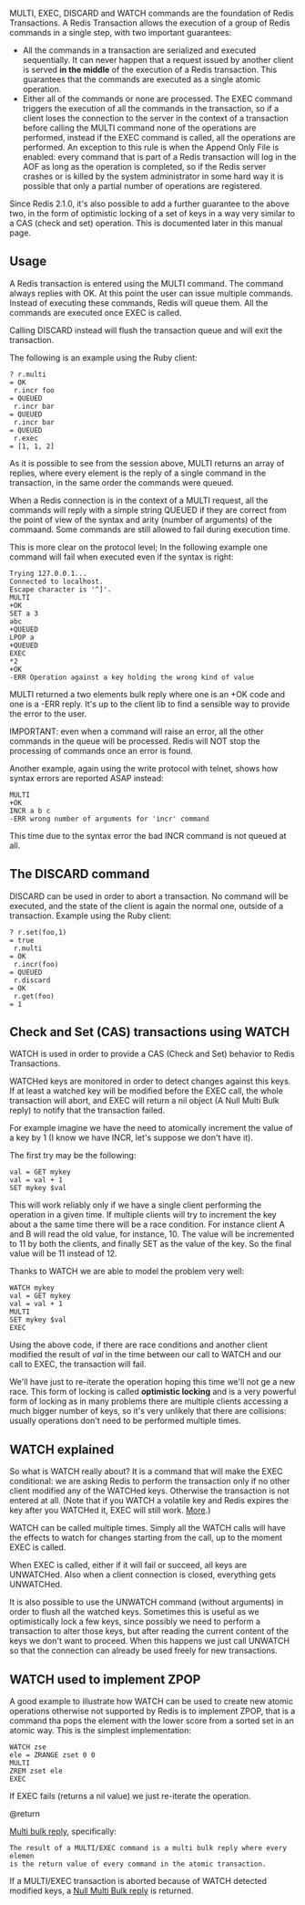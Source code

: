 

MULTI, EXEC, DISCARD and WATCH commands are the foundation of Redis Transactions.
A Redis Transaction allows the execution of a group of Redis commands in a
single step, with two important guarantees:

* All the commands in a transaction are serialized and executed sequentially. It can never happen that a request issued by another client is served **in the middle** of the execution of a Redis transaction. This guarantees that the commands are executed as a single atomic operation.
* Either all of the commands or none are processed. The EXEC command triggers the execution of all the commands in the transaction, so if a client loses the connection to the server in the context of a transaction before calling the MULTI command none of the operations are performed, instead if the EXEC command is called, all the operations are performed. An exception to this rule is when the Append Only File is enabled: every command that is part of a Redis transaction will log in the AOF as long as the operation is completed, so if the Redis server crashes or is killed by the system administrator in some hard way it is possible that only a partial number of operations are registered.

Since Redis 2.1.0, it's also possible to add a further guarantee to the above
two, in the form of optimistic locking of a set of keys in a way very similar
to a CAS (check and set) operation. This is documented later in this manual
page.

## Usage

A Redis transaction is entered using the MULTI command. The command always
replies with OK. At this point the user can issue multiple commands. Instead
of executing these commands, Redis will queue them. All the commands are executed
once EXEC is called.

Calling DISCARD instead will flush the transaction queue and will exit the
transaction.

The following is an example using the Ruby client:

	? r.multi
	= OK
	 r.incr foo
	= QUEUED
	 r.incr bar
	= QUEUED
	 r.incr bar
	= QUEUED
	 r.exec
	= [1, 1, 2]

As it is possible to see from the session above, MULTI returns an array of
replies, where every element is the reply of a single command in the transaction,
in the same order the commands were queued.

When a Redis connection is in the context of a MULTI request, all the commands
will reply with a simple string QUEUED if they are correct from the point of
view of the syntax and arity (number of arguments) of the commaand. Some commands
are still allowed to fail during execution time.

This is more clear on the protocol level; In the following example one command
will fail when executed even if the syntax is right:

	Trying 127.0.0.1...
	Connected to localhost.
	Escape character is '^]'.
	MULTI
	+OK
	SET a 3
	abc
	+QUEUED
	LPOP a
	+QUEUED
	EXEC
	*2
	+OK
	-ERR Operation against a key holding the wrong kind of value

MULTI returned a two elements bulk reply where one is an +OK code and one is
a -ERR reply. It's up to the client lib to find a sensible way to provide the
error to the user.

IMPORTANT: even when a command will raise an error, all the other commands
in the queue will be processed. Redis will NOT stop the processing of
commands once an error is found.

Another example, again using the write protocol with telnet, shows how syntax
errors are reported ASAP instead:

	MULTI
	+OK
	INCR a b c
	-ERR wrong number of arguments for 'incr' command

This time due to the syntax error the bad INCR command is not queued at all.


## The DISCARD command

DISCARD can be used in order to abort a transaction. No command will be executed,
and the state of the client is again the normal one, outside of a transaction.
Example using the Ruby client:

	? r.set(foo,1)
	= true
	 r.multi
	= OK
	 r.incr(foo)
	= QUEUED
	 r.discard
	= OK
	 r.get(foo)
	= 1

## Check and Set (CAS) transactions using WATCH

WATCH is used in order to provide a CAS (Check and Set) behavior to Redis Transactions.


WATCHed keys are monitored in order to detect changes against this keys. If
at least a watched key will be modified before the EXEC call, the whole transaction
will abort, and EXEC will return a nil object (A Null Multi Bulk reply) to
notify that the transaction failed.

For example imagine we have the need to atomically increment the value of a
key by 1 (I know we have INCR, let's suppose we don't have it).

The first try may be the following:

	val = GET mykey
	val = val + 1
	SET mykey $val

This will work reliably only if we have a single client performing the operation
in a given time. If multiple clients will try to increment the key about a
the same time there will be a race condition. For instance client A and B will
read the old value, for instance, 10. The value will be incremented to 11 by
both the clients, and finally SET as the value of the key. So the final value
will be 11 instead of 12.

Thanks to WATCH we are able to model the problem very well:

	WATCH mykey
	val = GET mykey
	val = val + 1
	MULTI
	SET mykey $val
	EXEC

Using the above code, if there are race conditions and another client modified
the result of _val_ in the time between our call to WATCH and our call to EXEC,
the transaction will fail.

We'll have just to re-iterate the operation hoping this time we'll not ge
a new race. This form of locking is called **optimistic locking** and is a
very powerful form of locking as in many problems there are multiple clients
accessing a much bigger number of keys, so it's very unlikely that there are
collisions: usually operations don't need to be performed multiple times.

## WATCH explained

So what is WATCH really about? It is a command that will make the EXEC conditional:
we are asking Redis to perform the transaction only if no other client modified
any of the WATCHed keys. Otherwise the transaction is not entered at all. (Note
that if you WATCH a volatile key and Redis expires the key after you WATCHed
it, EXEC will still work. [More][1].)

WATCH can be called multiple times. Simply all the WATCH calls will have the
effects to watch for changes starting from the call, up to the moment EXEC
is called.

When EXEC is called, either if it will fail or succeed, all keys are UNWATCHed.
Also when a client connection is closed, everything gets UNWATCHed.

It is also possible to use the UNWATCH command (without arguments) in order
to flush all the watched keys. Sometimes this is useful as we optimistically
lock a few keys, since possibly we need to perform a transaction to alter those
keys, but after reading the current content of the keys we don't want to proceed.
When this happens we just call UNWATCH so that the connection can already be
used freely for new transactions.

## WATCH used to implement ZPOP

A good example to illustrate how WATCH can be used to create new atomic operations
otherwise not supported by Redis is to implement ZPOP, that is a command tha
pops the element with the lower score from a sorted set in an atomic way. This
is the simplest implementation:

	WATCH zse
	ele = ZRANGE zset 0 0
	MULTI
	ZREM zset ele
	EXEC

If EXEC fails (returns a nil value) we just re-iterate the operation.

@return

[Multi bulk reply][2], specifically:

	The result of a MULTI/EXEC command is a multi bulk reply where every elemen
	is the return value of every command in the atomic transaction.

If a MULTI/EXEC transaction is aborted because of WATCH detected modified keys,
a [Null Multi Bulk reply][2] is returned.



[1]: http://code.google.com/p/redis/issues/detail?id=270
[2]: /p/redis/wiki/ReplyTypes
